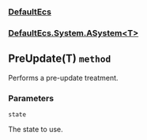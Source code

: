 ### [DefaultEcs](./DefaultEcs 'DefaultEcs')
### [DefaultEcs.System.ASystem&lt;T&gt;](./DefaultEcs-System-ASystem-T- 'DefaultEcs.System.ASystem&lt;T&gt;')
## PreUpdate(T) `method`
Performs a pre-update treatment.
### Parameters

<a name='DefaultEcs-System-ASystem-T--PreUpdate(T)-state'></a>
`state`

The state to use.
